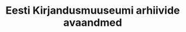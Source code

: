 ---
schema: default
title: Eesti Kirjandusmuuseumi arhiivide avaandmed
notes: |-
  Eesti Kirjandusmuuseumi kogud hõlmavad Eesti rahvaluulet, kirjakultuuri ja kultuurilugu käsitlevaid materjale. Ulatuslike kogude avaandmetena kirjeldamine ja kättesaadavaks tegemine on pidev protsess ning andmed on kättesaadavad veebiteenuse kaudu.
     Kirjandusmuuseum koosneb kolmest arhiivist – Arhiivraamatukogust, Eesti Rahvaluule Arhiivist ja Eesti Kultuuriloolisest Arhiivist ning kahest teadusosakonnast – folkloristika ja etnomusikoloogia osakonnast. Neist peamised andmete pakkujad on kolm arhiivi.
department: ''
category:
  - Culture
resources:
  - name: Eesti Kirjandusmuuseumi arhiivide avaandmed
    url: 'http://kivike.kirmus.ee/index.php?dok_id=38&module=2&op='
    format: HTML
license: 'http://creativecommons.org/licenses/by/3.0/'
date_issued: 16/03/2015
date_modified: 16/03/2015
organization: Eesti Kirjandusmuuseum
maintainer_name: Kaisa Kulasalu
maintainer_email: kaisakulasalu@folklore.ee
maintainer_phone: ''
legacy_url: 'https://opendata.riik.ee/en/dataset/eesti-kirjandusmuuseumi-arhiivide-avaandmed'
---